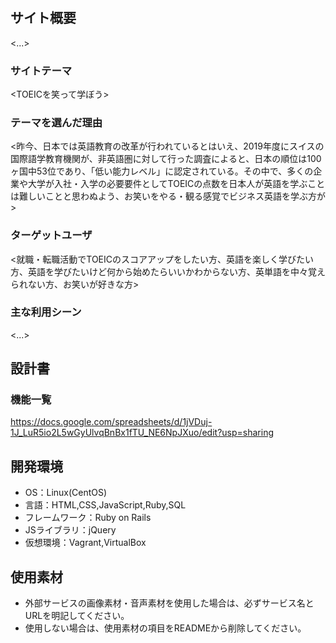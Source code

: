 # <Learghing for TOEIC>

## サイト概要
<...>

### サイトテーマ
<TOEICを笑って学ぼう>

### テーマを選んだ理由
<昨今、日本では英語教育の改革が行われているとはいえ、2019年度にスイスの国際語学教育機関が、非英語圏に対して行った調査によると、日本の順位は100ヶ国中53位であり、「低い能力レベル」に認定されている。その中で、多くの企業や大学が入社・入学の必要要件としてTOEICの点数を日本人が英語を学ぶことは難しいことと思わぬよう、お笑いをやる・観る感覚でビジネス英語を学ぶ方が>

### ターゲットユーザ
<就職・転職活動でTOEICのスコアアップをしたい方、英語を楽しく学びたい方、英語を学びたいけど何から始めたらいいかわからない方、英単語を中々覚えられない方、お笑いが好きな方>

### 主な利用シーン
<...>

## 設計書

### 機能一覧
https://docs.google.com/spreadsheets/d/1jVDuj-1J_LuR5io2L5wGyUlvqBnBx1fTU_NE6NpJXuo/edit?usp=sharing

## 開発環境
- OS：Linux(CentOS)
- 言語：HTML,CSS,JavaScript,Ruby,SQL
- フレームワーク：Ruby on Rails
- JSライブラリ：jQuery
- 仮想環境：Vagrant,VirtualBox

## 使用素材
- 外部サービスの画像素材・音声素材を使用した場合は、必ずサービス名とURLを明記してください。
- 使用しない場合は、使用素材の項目をREADMEから削除してください。
